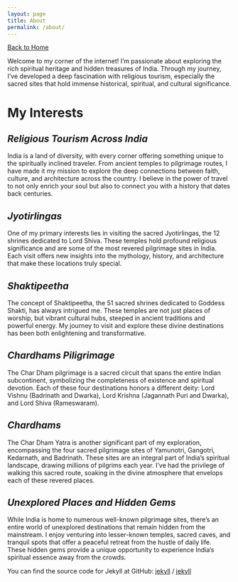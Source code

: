 ```yaml
---
layout: page
title: About
permalink: /about/
---
```

[Back to Home](https://bsgh1107.github.io/about/)

Welcome to my corner of the internet! I’m passionate about exploring the rich spiritual heritage and hidden treasures of India. Through my journey, I’ve developed a deep fascination with religious tourism, especially the sacred sites that hold immense historical, spiritual, and cultural significance.

# **My Interests**

## *Religious Tourism Across India*
India is a land of diversity, with every corner offering something unique to the spiritually inclined traveler. From ancient temples to pilgrimage routes, I have made it my mission to explore the deep connections between faith, culture, and architecture across the country. I believe in the power of travel to not only enrich your soul but also to connect you with a history that dates back centuries.

## *Jyotirlingas*
One of my primary interests lies in visiting the sacred Jyotirlingas, the 12 shrines dedicated to Lord Shiva. These temples hold profound religious significance and are some of the most revered pilgrimage sites in India. Each visit offers new insights into the mythology, history, and architecture that make these locations truly special.

## *Shaktipeetha*
The concept of Shaktipeetha, the 51 sacred shrines dedicated to Goddess Shakti, has always intrigued me. These temples are not just places of worship, but vibrant cultural hubs, steeped in ancient traditions and powerful energy. My journey to visit and explore these divine destinations has been both enlightening and transformative.


## *Chardhams Piligrimage*
The Char Dham pilgrimage is a sacred circuit that spans the entire Indian subcontinent, symbolizing the completeness of existence and spiritual devotion. Each of these four destinations honors a different deity: Lord Vishnu (Badrinath and Dwarka), Lord Krishna (Jagannath Puri and Dwarka), and Lord Shiva (Rameswaram).  

## *Chardhams*
The Char Dham Yatra is another significant part of my exploration, encompassing the four sacred pilgrimage sites of Yamunotri, Gangotri, Kedarnath, and Badrinath. These sites are an integral part of India’s spiritual landscape, drawing millions of pilgrims each year. I’ve had the privilege of walking this sacred route, soaking in the divine atmosphere that envelops each of these revered places.

## *Unexplored Places and Hidden Gems*
While India is home to numerous well-known pilgrimage sites, there’s an entire world of unexplored destinations that remain hidden from the mainstream. I enjoy venturing into lesser-known temples, sacred caves, and tranquil spots that offer a peaceful retreat from the hustle of daily life. These hidden gems provide a unique opportunity to experience India’s spiritual essence away from the crowds.



You can find the source code for Jekyll at GitHub:
[jekyll][jekyll-organization] /
[jekyll](https://github.com/jekyll/jekyll)


[jekyll-organization]: https://github.com/jekyll
